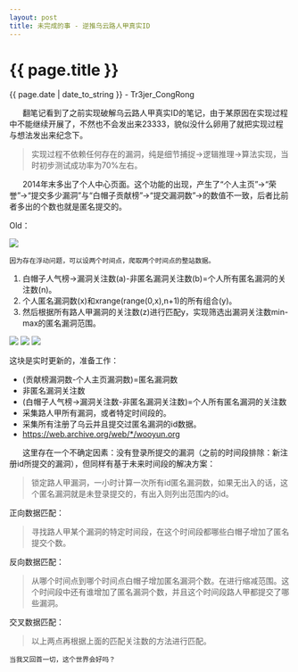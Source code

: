 ```yaml
---
layout: post
title: 未完成的事 - 逆推乌云路人甲真实ID
---
```


{{ page.title }}
================
<p class="date">{{ page.date | date_to_string }} - Tr3jer_CongRong</p>

&nbsp;&nbsp;&nbsp;&nbsp;&nbsp;&nbsp;翻笔记看到了之前实现破解乌云路人甲真实ID的笔记，由于某原因在实现过程中不能继续开展了，不然也不会发出来23333，貌似没什么卵用了就把实现过程与想法发出来纪念下。

> 实现过程不依赖任何存在的漏洞，纯是细节捕捉->逻辑推理->算法实现，当时初步测试成功率为70%左右。

&nbsp;&nbsp;&nbsp;&nbsp;&nbsp;&nbsp;2014年末多出了个人中心页面。这个功能的出现，产生了“个人主页”->“荣誉”->“提交多少漏洞”与“白帽子贡献榜”->“提交漏洞数”->的数值不一致，后者比前者多出的个数也就是匿名提交的。

Old：

<img src="https://blog-1252048719.cos.ap-shanghai.myqcloud.com/5erdfc.png">

```
因为存在浮动问题，可以设两个时间点，爬取两个时间点的整站数据。
```

1. 白帽子人气榜->漏洞关注数(a)-非匿名漏洞关注数(b)=个人所有匿名漏洞的关注数(n)。
2. 个人匿名漏洞数(x)和xrange(range(0,x),n+1)的所有组合(y)。
3. 然后根据所有路人甲漏洞的关注数(z)进行匹配y，实现筛选出漏洞关注数min-max的匿名漏洞范围。

<img src="https://blog-1252048719.cos.ap-shanghai.myqcloud.com/5202.png">

<img src="https://blog-1252048719.cos.ap-shanghai.myqcloud.com/Screen%20Shot%202016-04-16%20at%2010.05.23%20PM.png">

<img src="https://blog-1252048719.cos.ap-shanghai.myqcloud.com/5203.png">

这块是实时更新的，准备工作：

- (贡献榜漏洞数-个人主页漏洞数)=匿名漏洞数
- 非匿名漏洞关注数
- (白帽子人气榜->漏洞关注数-非匿名漏洞关注数)=个人所有匿名漏洞的关注数
- 采集路人甲所有漏洞，或者特定时间段的。
- 采集所有注册了乌云并且提交过匿名漏洞的id数据。
- https://web.archive.org/web/*/wooyun.org

&nbsp;&nbsp;&nbsp;&nbsp;&nbsp;&nbsp;这里存在一个不确定因素：没有登录所提交的漏洞（之前的时间段排除：新注册id所提交的漏洞），但同样有基于未来时间段的解决方案：

> 锁定路人甲漏洞，一小时计算一次所有id匿名漏洞数，如果无出入的话，这个匿名漏洞就是未登录提交的，有出入则列出范围内的id。

正向数据匹配：

> 寻找路人甲某个漏洞的特定时间段，在这个时间段都哪些白帽子增加了匿名提交个数。

反向数据匹配：

> 从哪个时间点到哪个时间点白帽子增加匿名漏洞个数。在进行缩减范围。这个时间段中还有谁增加了匿名漏洞个数，并且这个时间段路人甲都提交了哪些漏洞。

交叉数据匹配：

> 以上两点再根据上面的匹配关注数的方法进行匹配。

    当我又回首一切，这个世界会好吗？